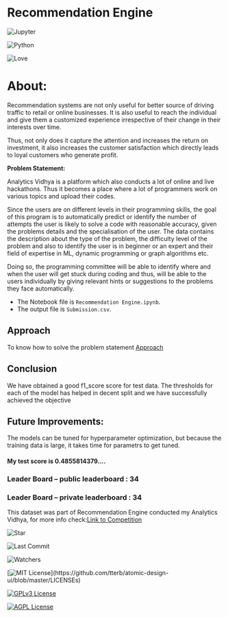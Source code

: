 # Recommendation Engine

![Jupyter](https://img.shields.io/badge/Made%20with-Jupyter-orange?style=for-the-badge&logo=Jupyter)

![Python](http://ForTheBadge.com/images/badges/made-with-python.svg)

![Love](http://ForTheBadge.com/images/badges/built-with-love.svg)

# About:

Recommendation systems are not only useful for better source of driving traffic to retail or online businesses. It is also useful to reach the individual and give them a customized experience irrespective of their change in their interests over time. 

Thus, not only does it capture the attention and increases the return on investment, it also increases the customer satisfaction which directly leads to loyal customers who generate profit.

**Problem Statement:**

Analytics Vidhya is a platform which also conducts a lot of online and live hackathons. Thus it becomes a  place where a lot of programmers work on various topics and upload their codes. 

Since the users are on different levels in their programming skills, the goal of this program is to automatically predict or identify the number of attempts the user is likely to solve a code with reasonable accuracy, given the problems details and the specialisation of the user. The data contains the description about the type of the problem, the difficulty level of the problem and also to identify the user is in beginner or an expert and their field of expertise in ML, dynamic programming or graph algorithms etc.

Doing so, the programming committee will be able to identify where and when the user will get stuck during coding and thus, will be able to the users individually by giving relevant hints or suggestions to the problems they face automatically. 

- The Notebook file is `Recommendation Engine.ipynb`.
- The output file is `Submission.csv`.

## Approach
To know how to solve the problem statement [Approach](https://github.com/developedbysm/AV-Recommendation-Engine/blob/main/Approach.docx)

## Conclusion
We have obtained a good f1_score score for test data. The thresholds for each of the model has helped in decent split and we have successfully achieved the objective

## Future Improvements:
The models can be tuned for hyperparameter optimization, but because the training data is large, it takes time for parametrs to get tuned.
#### My test score is 0.4855814379....

### Leader Board – public leaderboard : 34

### Leader Board – private leaderboard : 34


This dataset was part of Recommendation Engine conducted my Analytics Vidhya, for more info check:[Link to Competition](https://datahack.analyticsvidhya.com/contest/practice-problem-recommendation-engine/)

![Star](https://img.shields.io/github/stars/developedbysm/AV-Recommendation-Engine.svg)

![Last Commit](https://img.shields.io/github/last-commit/developedbysm/AV-Recommendation-Engine)

![Watchers](https://img.shields.io/github/watchers/developedbysm/AV-Recommendation-Engine.svg)

[![MIT License](https://img.shields.io/apm/l/atomic-design-ui.svg?)](https://github.com/tterb/atomic-design-ui/blob/master/LICENSEs)

[![GPLv3 License](https://img.shields.io/badge/License-GPL%20v3-yellow.svg)](https://opensource.org/licenses/)

[![AGPL License](https://img.shields.io/badge/license-AGPL-blue.svg)](http://www.gnu.org/licenses/agpl-3.0)

  
